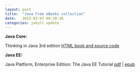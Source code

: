 ```yaml
---
layout: post
title:  "Java Free eBooks collection"
date:   2015-03-07 09:38:36
categories: jekyll update
---
```


**Java Core:**

Thinking in Java 3rd edition  <a href="http://www.mindviewinc.com/downloads/TIJ-3rd-edition4.0.zip">HTML book and source code</a>


  
**Java EE:**

Java Platform, Enterprise Edition: The Java EE Tutorial
<a href="https://docs.oracle.com/javaee/7/JEETT.pdf">pdf</a> | <a href="https://docs.oracle.com/javaee/7/JEETT.epub">epub</a>
